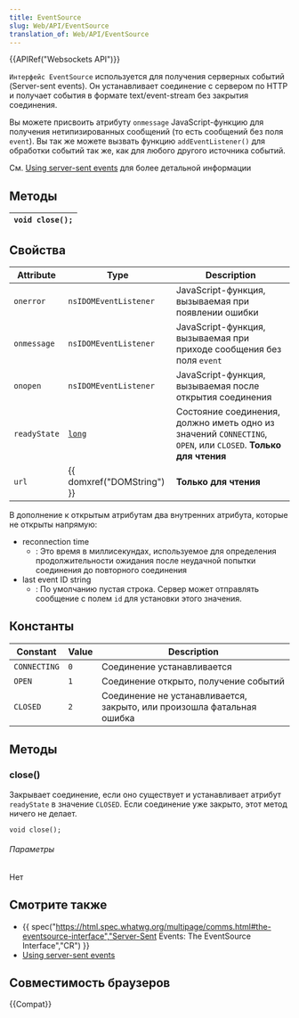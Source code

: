 ```yaml
---
title: EventSource
slug: Web/API/EventSource
translation_of: Web/API/EventSource
---
```


{{APIRef("Websockets API")}}

`Интерфейс EventSource` используется для получения серверных событий (Server-sent events). Он устанавливает соединение с сервером по HTTP и получает события в формате text/event-stream без закрытия соединения.

Вы можете присвоить атрибуту `onmessage` JavaScript-функцию для получения нетипизированных сообщений (то есть сообщений без поля `event`). Вы так же можете вызвать функцию `addEventListener()` для обработки событий так же, как для любого другого источника событий.

См. [Using server-sent events](/en/Server-sent_events/Using_server-sent_events) для более детальной информации

## Методы

| `void close();` |
| --------------- |

## Свойства

| Attribute    | Type                                 | Description                                                                                                   |
| ------------ | ------------------------------------ | ------------------------------------------------------------------------------------------------------------- |
| `onerror`    | `nsIDOMEventListener`                | JavaScript-функция, вызываемая при появлении ошибки                                                           |
| `onmessage`  | `nsIDOMEventListener`                | JavaScript-функция, вызываемая при приходе сообщения без поля `event`                                         |
| `onopen`     | `nsIDOMEventListener`                | JavaScript-функция, вызываемая после открытия соединения                                                      |
| `readyState` | [`long`](/en/long)         | Состояние соединения, должно иметь одно из значений `CONNECTING`, `OPEN`, или `CLOSED`. **Только для чтения** |
| `url`        | {{ domxref("DOMString") }} | **Только для чтения**                                                                                         |

В дополнение к открытым атрибутам два внутренних атрибута, которые не открыты напрямую:

- reconnection time
  - : Это время в миллисекундах, используемое для определения продолжительности ожидания после неудачной попытки соединения до повторного соединения
- last event ID string
  - : По умолчанию пустая строка. Сервер может отправлять сообщение с полем `id` для установки этого значения.

## Константы

| Constant     | Value | Description                                                            |
| ------------ | ----- | ---------------------------------------------------------------------- |
| `CONNECTING` | `0`   | Соединение устанавливается                                             |
| `OPEN`       | `1`   | Соединение открыто, получение событий                                  |
| `CLOSED`     | `2`   | Соединение не устанавливается, закрыто, или произошла фатальная ошибка |

## Методы

### close()

Закрывает соединение, если оно существует и устанавливает атрибут `readyState` в значение `CLOSED`. Если соединение уже закрыто, этот метод ничего не делает.

```
void close();
```

###### Параметры

Нет

## Смотрите также

- {{ spec("https://html.spec.whatwg.org/multipage/comms.html#the-eventsource-interface","Server-Sent Events: The EventSource Interface","CR") }}
- [Using server-sent events](/en/Server-sent_events/Using_server-sent_events)

## Совместимость браузеров

{{Compat}}
